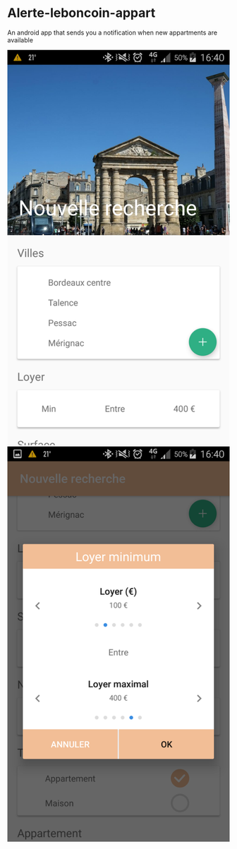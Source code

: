 # Alerte-leboncoin-appart
An android app that sends you a notification when new appartments are available 

![alt text](https://github.com/jdagnogo/Alerte-leboncoin-appart/blob/master/Screenshot_2017-06-06-16-40-24%5B1%5D.png)
![alt text](https://github.com/jdagnogo/Alerte-leboncoin-appart/blob/master/Screenshot_2017-06-06-16-40-50%5B1%5D.png)
